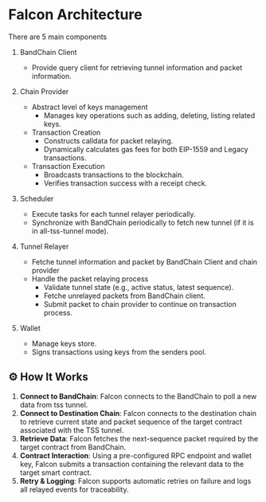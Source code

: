 # Falcon Architecture

There are 5 main components

1. BandChain Client
    - Provide query client for retrieving tunnel information and packet information.

2. Chain Provider
    - Abstract level of keys management
        - Manages key operations such as adding, deleting, listing related keys.
    - Transaction Creation 
        - Constructs calldata for packet relaying.
        - Dynamically calculates gas fees for both EIP-1559 and Legacy transactions.
    - Transaction Execution
        - Broadcasts transactions to the blockchain. 
        - Verifies transaction success with a receipt check.

3. Scheduler
    - Execute tasks for each tunnel relayer periodically.
    - Synchronize with BandChain periodically to fetch new tunnel (if it is in all-tss-tunnel mode).

4. Tunnel Relayer
    - Fetche tunnel information and packet by BandChain Client and chain provider
    - Handle the packet relaying process
        - Validate tunnel state (e.g., active status, latest sequence).
        - Fetche unrelayed packets from BandChain client.
        - Submit packet to chain provider to continue on transaction process.

5. Wallet
    - Manage keys store.
    - Signs transactions using keys from the senders pool.


## ⚙️ How It Works

1. **Connect to BandChain**: Falcon connects to the BandChain to poll a new data from tss tunnel.
2. **Connect to Destination Chain**: Falcon connects to the destination chain to retrieve current state and packet sequence of the target contract associated with the TSS tunnel.
3. **Retrieve Data**: Falcon fetches the next-sequence packet required by the target contract from BandChain.
4. **Contract Interaction**: Using a pre-configured RPC endpoint and wallet key, Falcon submits a transaction containing the relevant data to the target smart contract.
5. **Retry & Logging**: Falcon supports automatic retries on failure and logs all relayed events for traceability.


